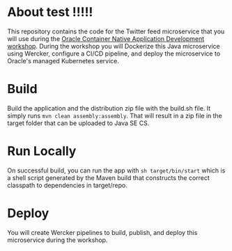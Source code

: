 About test !!!!!
=====

This repository contains the code for the Twitter feed microservice that you will use during the [Oracle Container Native Application Development workshop](http://oracle.github.io/learning-library/workshops/container-native-development).
During the workshop you will Dockerize this Java microservice using Wercker, configure a CI/CD pipeline, and deploy the microservice to Oracle's managed Kubernetes service.


Build
=====

Build the application and the distribution zip file with the build.sh file.  It simply runs `mvn clean assembly:assembly`.  That will result in a zip file in the target folder that can be uploaded to Java SE CS.


Run Locally
===========

On successful build, you can run the app with `sh target/bin/start` which is a shell script generated by the Maven build that constructs the correct classpath to dependencies in target/repo.


Deploy
======

You will create Wercker pipelines to build, publish, and deploy this microservice during the workshop.


